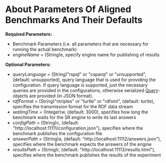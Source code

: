 # About Parameters Of Aligned Benchmarks And Their Defaults

**Required Parameters:**
 * Benchmark Parameters (i.e. all parameters that are necessary for running the actual benchmark)
 * _engineName_ = (String)e, specify engine name for publishing of results

**Optional Parameters:**
 * _queryLanguage_ = (String)"rspql" or "csparql" or "unsupported", (default: unsupported), query language that is used for providing the configuration. If query language is supported, just the necessary queries are provided in the configurations, otherwise serialized [Query](https://github.com/SRrepo/CSRBench-Aligned/blob/master/src/main/java/eu/planetdata/srbench/oracle/utils/QueryInformation/Query.java)-objects are provided (in JSON format).
 * _rdfFormat_ = (String)"ntriples" or "turtle" or "rdfxml", (default: turtle), specifies the transmission format for the RDF data stream
 * _waitingTime_ = (Integer)w, (default: 3000), specifies how long the benchmark waits for the SR engine to write its last answers
 * _configPath_ = (String)c, (default: "http://localhost:11111/configuration.json"), specifies where the benchmark publishes the configuration file
 * _answerPath_ = (String)a, (default: "http://localhost:11112/answers.json"), specifies where the benchmark expects the answers of the engine
 * _resultsPath_ = (String)r, (default: "http://localhost:11113/results.html"), specifies where the benchmark publishes the results of the experiment
